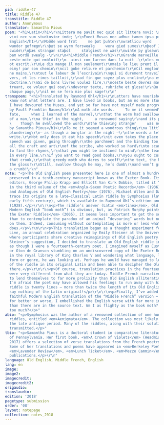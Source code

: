 ```yaml
---
pid: riddle-47
title: Riddle 47
transtitle: Riddle 47
author: Anonymous
translator: Samantha Pious
poem: "<h1>Latin</h1>\r\nLittera me pavit nec quid sit littera novi: \r\nIn libris
  vixi nec sum studiosior inde; \r\nExedi Musas nec adhuc tamen ipsa profeci.\r\n\r\n<h1>Old
  English</h1>\r\nMoððe word fræt     me þæt þuhte\r\nwrætlicu wyrd     þa ic þæt
  wundor gefrægn\r\nþæt se wyrm forswealg     wera gied sumes\r\nþeof In þystro     þrymfæstne
  cwide\r\nþæs strangan staþol     stælgiest ne wæs\r\nwihte þy gleawra     þe he
  þam wordū swealg ·\r\n\r\n<h1>Middle French</h1>\r\nGrande merveille me sembloit\r\nque
  ceste mite qui embloit\r\n— ainsi com larron dans la nuit —\r\nles mots qu’un clerc
  ot escrit.\r\nLe dis mange il non seulement\r\nmais le lieu prent il ensement.\r\nEimy!
  eimy! par son chemin\r\ncil gobe reliure et parchemin!\r\nCil engloutit, sans plus
  ne mains,\r\ntout le labeur de l’escrivain\r\nqui si durement traveilloit\r\nles
  vers, et les rimes tailloit,\r\nad fin que soyez plus encline\r\na escouter la bonne
  doctrine.\r\nSi de bons livres voulez lire,\r\nceste beste devrez maudire —\r\nce
  truant, ce voleur qui ose\r\ndevorer texte, rubriche et glose!\r\nQu’il avalasse
  chaque page,\r\nil ne se fera mie plus sage!\r\n"
transpoem: "<h1>Translated by Raymond Ohl</h1>\r\nLetters have nourished me, but I
  know not what letters are. I have lived in books, but am no more studious thereby.
  I have devoured the Muses, and yet so far have not myself made progress.\r\n\r\n<h1>Translated
  by Paull Franklin Baum</h1>\r\nA moth ate words.     To me it seemed\r\na remarkable
  fate,     when I learned of the marvel,\r\nthat the worm had swallowed     the speech
  of a man,\r\na thief in the night,     a renowned saying\r\nand its place itself.
  \    Though he swallowed the word\r\nthe thieving stranger     was no whit the wiser.\r\n\r\n<h1>Translated
  by Samantha Pious</h1>\r\nTo me it seemed a wondrous thing\r\na little moth went
  plundering\r\n— as though a burglar in the night —\r\nthe words a lettered man did
  write.\r\nNot only does it eat his speech\r\nit even takes the place in which\r\nthe
  speech was given, going through\r\nthe parchment and the binding too,\r\ndevouring
  all the craft and art\r\nof the scribe, who worked so hard\r\nto scan the verse,
  to find the rhymes,\r\nthat you might be inclined to mind\r\nthe teachings crammed
  in every line.\r\nIf you want to read good books,\r\nyou ought to curse that beast,
  that crook,\r\nthat greedy moth who dares to scoff\r\nthe text, the heading, and
  the gloss!\r\nStill, swallow though he may, he’s dumb\r\nand won’t grow wiser by
  a crumb!\r\n"
note: "<p>The Old English poem presented here is one of almost a hundred verse riddles
  preserved in a tenth-century manuscript known as the Exeter Book. Its modern-day
  editors, George Philip Krapp and Elliott Van Kirk Dobbie, titled it “Riddle 47”
  in the third volume of the <em>Anglo-Saxon Poetic Records</em> (1936). In <em>Sources
  and Analogues of Old English Poetry</em> (1976), Michael Allen and Daniel Calder
  trace its origins to a late–Classical Latin riddle by Symphosius (late fourth or
  early fifth century), which is available in Raymond Ohl’s edition and translation
  (1928).</p>\r\n\r\n<p>The riddle’s answer (Latin <em>tinea</em>, Old English <em>moððe</em>,
  Modern English “book moth”) is obvious, but, as Patrick Murphy points out in <em>Unriddling
  the Exeter Riddles</em> (2005), it seems less important to get the solution right
  than to contemplate the paradox of an animal “devouring” words but not “ruminating”
  on them. Indeed, consuming without contemplating is more or less what the book moth
  does.</p>\r\n\r\n<p>This translation began as a thought experiment for Old English
  Live, an annual celebration organized by Emily Steiner at the University of Pennsylvania
  where participants share creative reimaginings of Old English poetry. At Professor
  Steiner’s suggestion, I decided to translate an Old English riddle into Middle French,
  as though I were a fourteenth-century poet. I imagined myself as Eustache Deschamps
  or Oton de Granson stumbling on an undiscovered copy of the Exeter Book riddles
  in the royal library of King Charles V and wondering what language, let alone what
  form or genre, he was looking at. Perhaps he would have managed to locate a copy
  of the riddle in its original Latin and been able to decipher the Old English from
  there.</p>\r\n\r\n<p>Of course, translation practices in the fourteenth century
  were very different from what they are today. Middle French narrative couplets tend
  to lend themselves to far more prolixity than Old English alliterative verse, and
  I’m afraid the poet may have allowed his feelings to run away with him. The French
  riddle is twenty lines — more than twice the length of its Old English source, to
  say nothing of the Latin original!</p>\r\n\r\n<p>Finally, I’ve added a relatively
  faithful Modern English translation of the “Middle French” version — except that,
  for better or worse, I embellished the English verse with far more internal rhymes
  than there are in the source text. Am I as flighty as the book moth? Or did I contemplate
  too much?</p>"
abio: "<p>Symphosius was the author of a renowned collection of one hundred Latin
  riddles, entitled <em>Aenigmata</em>. The collection was most likely written in
  the late antique period. Many of the riddles, along with their solutions, have been
  transmitted.</p>"
tbio: "<p>Samantha Pious is a doctoral student in comparative literature at the University
  of Pennsylvania. Her first book, <em>A Crown of Violets</em> (Headmistress Press,
  2017) offers a selection of verse translations from the French poetry of Renée Vivien.
  Some of her translations and poems have appeared in <em>Berkeley Poetry Review</em>,
  <em>Lavender Review</em>, <em>Lunch Ticket</em>, <em>Mezzo Cammin</em>, and other
  publications.</p>\r\n"
language: Old English, Middle French, English
lang: en
image:
image2:
imagecredit:
imagecredit2:
origaudio:
translaudio:
edition: '2018'
pagetype: submission
order: '08'
layout: notepage
collection: notes_2018
---
```

